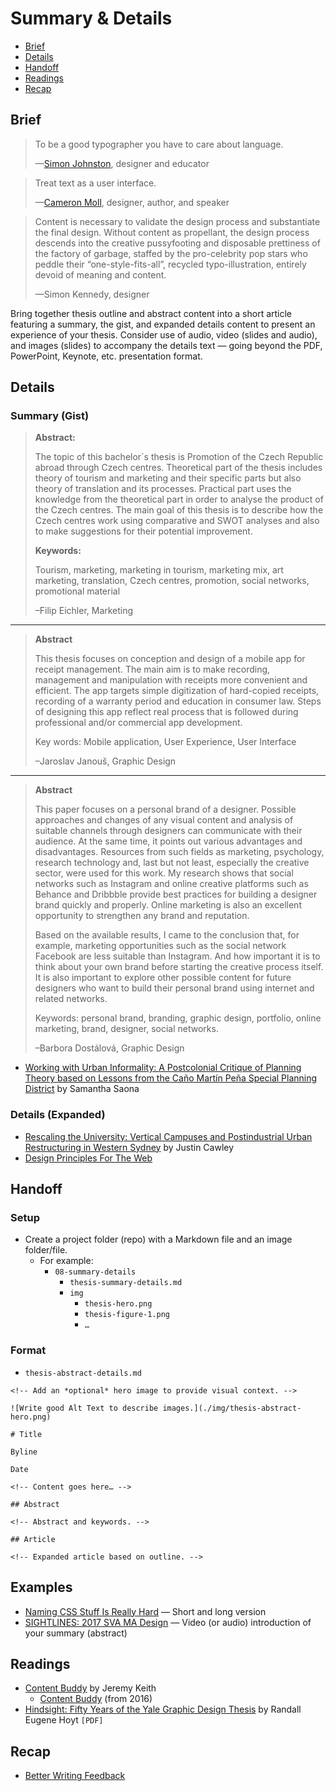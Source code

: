 # Summary & Details

- [Brief](#brief)
- [Details](#details)
- [Handoff](#handoff)
- [Readings](#readings)
- [Recap](#recap)

## Brief

> To be a good typographer you have to care about language.
>
> —[Simon Johnston](http://www.simonjohnstondesign.com), designer and educator

> Treat text as a user interface.
>
> —[Cameron Moll](http://www.cameronmoll.com/archives/001266.html), designer, author, and speaker

> Content is necessary to validate the design process and substantiate the final design. Without content as propellant, the design process descends into the creative pussyfooting and disposable prettiness of the factory of garbage, staffed by the pro-celebrity pop stars who peddle their “one-style-fits-all”, recycled typo-illustration, entirely devoid of meaning and content.
>
> —Simon Kennedy, designer

Bring together thesis outline and abstract content into a short article featuring a summary, the gist, and expanded details content to present an experience of your thesis. Consider use of audio, video (slides and audio), and images (slides) to accompany the details text — going beyond the PDF, PowerPoint, Keynote, etc. presentation format.


## Details

### Summary (Gist)

> **Abstract:**
>
> The topic of this bachelor´s thesis is Promotion of the Czech Republic abroad through Czech centres. Theoretical part of the thesis includes theory of tourism and marketing and their specific parts but also theory of translation and its processes. Practical part uses the knowledge from the theoretical part in order to analyse the product of the Czech centres. The main goal of this thesis is to describe how the Czech centres work using comparative and SWOT analyses and also to make suggestions for their potential improvement.
>
> **Keywords:**
>
> Tourism, marketing, marketing in tourism, marketing mix, art marketing, translation, Czech centres, promotion, social networks, promotional material
>
> –Filip Eichler, Marketing

- - -

> **Abstract**
>
> This thesis focuses on conception and design of a mobile app for receipt management.
The main aim is to make recording, management and manipulation with receipts more
convenient and efficient. The app targets simple digitization of hard-copied receipts,
recording of a warranty period and education in consumer law. Steps of designing this
app reflect real process that is followed during professional and/or commercial app
development.
>
> Key words: Mobile application, User Experience, User Interface
>
> –Jaroslav Janouš, Graphic Design

- - -

> **Abstract**
>
> This paper focuses on a personal brand of a designer. Possible approaches and changes of
any visual content and analysis of suitable channels through designers can communicate
with their audience. At the same time, it points out various advantages and disadvantages.
Resources from such fields as marketing, psychology, research technology and, last but not
least, especially the creative sector, were used for this work. My research shows that social
networks such as Instagram and online creative platforms such as Behance and Dribbble
provide best practices for building a designer brand quickly and properly. Online marketing
is also an excellent opportunity to strengthen any brand and reputation.
>
> Based on the available results, I came to the conclusion that, for example, marketing
opportunities such as the social network Facebook are less suitable than Instagram. And how
important it is to think about your own brand before starting the creative process itself. It is
also important to explore other possible content for future designers who want to build their
personal brand using internet and related networks.
>
> Keywords: personal brand, branding, graphic design, portfolio, online marketing, brand,
designer, social networks.
>
> –Barbora Dostálová, Graphic Design

- [Working with Urban Informality: A Postcolonial Critique of Planning Theory based on Lessons from the Caño Martín Peña Special Planning District](https://www.gsd.harvard.edu/project/working-with-urban-informality-a-postcolonial-critique-of-planning-theory-based-on-lessons-from-the-cano-martin-pena-special-planning-district/) by Samantha Saona

### Details (Expanded)

- [Rescaling the University: Vertical Campuses and Postindustrial Urban Restructuring in Western Sydney](https://www.gsd.harvard.edu/project/2020-urban-design-thesis-prize-justin-cawleys-rescaling-the-university-vertical-campuses-and-postindustrial-urban-restructuring-in-western-sydney/) by Justin Cawley
- [Design Principles For The Web](https://adactio.com/articles/17733)


## Handoff

### Setup

- Create a project folder (repo) with a Markdown file and an image folder/file.
  - For example:
    - `08-summary-details`
      - `thesis-summary-details.md`
      -  `img`
          - `thesis-hero.png`
          - `thesis-figure-1.png`
          - `…`

### Format

- `thesis-abstract-details.md`

```
<!-- Add an *optional* hero image to provide visual context. -->

![Write good Alt Text to describe images.](./img/thesis-abstract-hero.png)

# Title

Byline

Date

<!-- Content goes here… -->

## Abstract

<!-- Abstract and keywords. -->

## Article

<!-- Expanded article based on outline. -->
```

## Examples

- [Naming CSS Stuff Is Really Hard](https://sparkbox.com/foundry/naming_css_stuff_is_really_hard) — Short and long version
- [SIGHTLINES: 2017 SVA MA Design](https://vimeo.com/216470139) — Video (or audio) introduction of your summary (abstract)


## Readings

- [Content Buddy](https://adactio.com/journal/17906) by Jeremy Keith
  - [Content Buddy](https://adactio.com/journal/10654) (from 2016)
- [Hindsight: Fifty Years of the Yale Graphic Design Thesis](https://futurehistory.aiga.org/resources/content/2/2/6/8/documents/r_hoyt.pdf) by Randall Eugene Hoyt `[PDF]`


## Recap

- [Better Writing Feedback](http://www.betterwritingfeedback.com)
